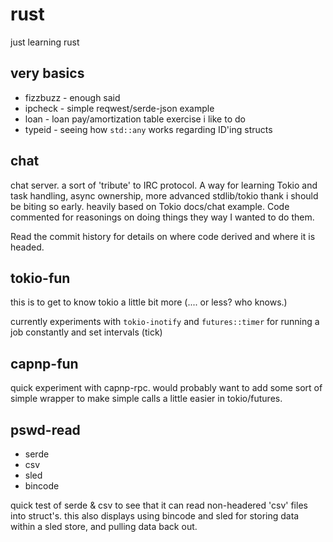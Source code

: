 # rust

just learning rust

## very basics

* fizzbuzz - enough said
* ipcheck - simple reqwest/serde-json example
* loan - loan pay/amortization table exercise i like to do
* typeid - seeing how `std::any` works regarding ID'ing structs

## chat

chat server. a sort of 'tribute' to IRC protocol. A way for learning
Tokio and task handling, async ownership, more advanced stdlib/tokio
thank i should be biting so early. heavily based on Tokio docs/chat
example. Code commented for reasonings on doing things they way I
wanted to do them.

Read the commit history for details on where code derived and where
it is headed.

## tokio-fun

this is to get to know tokio a little bit more (.... or less? who knows.)

currently experiments with `tokio-inotify` and `futures::timer` for
running a job constantly and set intervals (tick)

## capnp-fun

quick experiment with capnp-rpc. would probably want to add some sort
of simple wrapper to make simple calls a little easier in tokio/futures.

## pswd-read

* serde
* csv
* sled
* bincode

quick test of serde & csv to see that it can read non-headered 'csv'
files into struct's. this also displays using bincode and sled for storing
data within a sled store, and pulling data back out.
